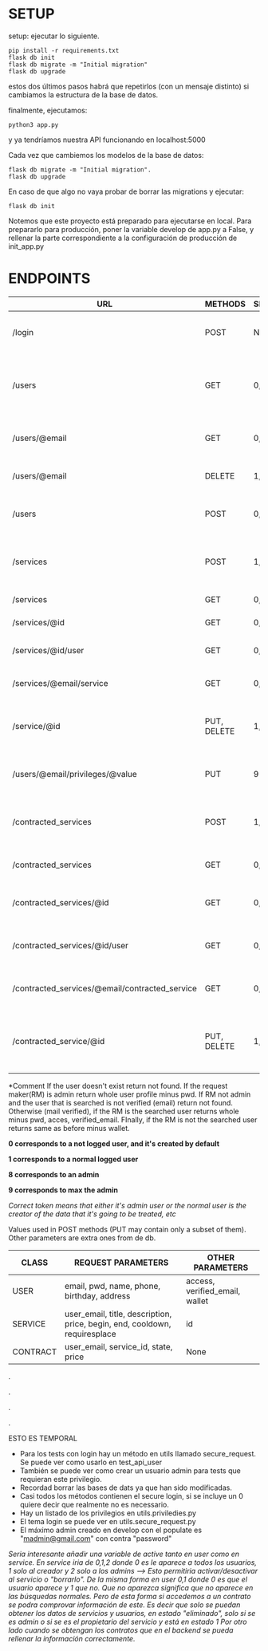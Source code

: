 # SETUP

setup: ejecutar lo siguiente.

    pip install -r requirements.txt
    flask db init
    flask db migrate -m "Initial migration"
    flask db upgrade

estos dos últimos pasos habrá que repetirlos (con un mensaje distinto) si cambiamos la estructura de la base de datos.

finalmente, ejecutamos:

    python3 app.py

y ya tendríamos nuestra API funcionando en localhost:5000

Cada vez que cambiemos los modelos de la base de datos:

    flask db migrate -m "Initial migration".
    flask db upgrade

En caso de que algo no vaya probar de borrar las migrations y ejecutar:

    flask db init

Notemos que este proyecto está preparado para ejecutarse en local. Para prepararlo para producción, poner la variable develop de app.py a False, y rellenar la parte correspondiente a la configuración de producción de init_app.py

# ENDPOINTS
| URL                                            | METHODS     | SECURITY | FUNCTIONALITY                                                                    | 
|------------------------------------------------|-------------|----------|----------------------------------------------------------------------------------|
| /login                                         | POST        | None     | If the json(email and pwd) are correct returns user token                        |
| /users                                         | GET         | 0,1,8,9  | Returns all users (name,email, birthday // whole information minus pwd if admin) |
| /users/@email                                  | GET         | 0,1,8,9  | Return a concrete user. (*See comment below)                                     |
| /users/@email                                  | DELETE      | 1,8,9    | Deletes concrete user if correct token                                           |                         
| /users                                         | POST        | 0,1,8,9  | Creates a new user with the data provided in the json                            |
| /services                                      | POST        | 1,8,9    | Creates a new service with the data provided in the json if correct token        |            
| /services                                      | GET         | 0,1,8,9  | Returns all services                                                             |
| /services/@id                                  | GET         | 0,1,8,9  | Returns a concrete service                                                       |
| /services/@id/user                             | GET         | 0,1,8,9  | Returns the creator of a service                                                 |
| /services/@email/service                       | GET         | 0,1,8,9  | Returns the services of a user                                                   |
| /service/@id                                   | PUT, DELETE | 1,8,9    | Deletes or upgrades concrete service if the correct token                        |
| /users/@email/privileges/@value                | PUT         | 9        | Used to change other user privileges by max admin                                | 
| /contracted_services                           | POST        | 1,8,9    | Creates a contracted service with the data provided in the json                  | 
| /contracted_services                           | GET         | 0,1,8,9  | Returns all contracted services                                                  | 
| /contracted_services/@id                       | GET         | 0,1,8,9  | Returns a concrete contracted service                                            |
| /contracted_services/@id/user                  | GET         | 0,1,8,9  | Returns the creator of a contracted service                                      |
| /contracted_services/@email/contracted_service | GET         | 0,1,8,9  | Returns the contracted services of a user                                        |
| /contracted_service/@id                        | PUT, DELETE | 1,8,9    | Deletes or upgrades concrete contracted service if the correct token             |

*Comment
If the user doesn't exist return not found. If the request maker(RM) is admin return whole user profile minus pwd. If RM not admin and the user that is searched is not verified (email) return not found.
Otherwise (mail verified), if the RM is the searched user returns whole minus pwd, acces, verified_email. FInally, if the RM is not the searched user returns same as before minus wallet.


**0 corresponds to a not logged user, and it's created by default**

**1 corresponds to a normal logged user**

**8 corresponds to an admin**

**9 corresponds to max the admin**

*Correct token means that either it's admin user or the normal user is the creator of the data that it's going to be treated, etc* 

Values used in POST methods (PUT may contain only a subset of them). Other parameters are extra ones from de db.

| CLASS    | REQUEST PARAMETERS                                                         | OTHER PARAMETERS               |
|----------|----------------------------------------------------------------------------|--------------------------------|
| USER     | email, pwd, name, phone, birthday, address                                 | access, verified_email, wallet |
| SERVICE  | user_email, title, description, price, begin, end, cooldown, requiresplace | id                             | 
| CONTRACT | user_email, service_id, state, price                                       | None                           |

.

.

.

.

ESTO ES TEMPORAL

* Para los tests con login hay un método en utils llamado secure_request. Se puede ver como usarlo en test_api_user
* También se puede ver como crear un usuario admin para tests que requieran este privilegio.
* Recordad borrar las bases de dats ya que han sido modificadas.
* Casi todos los métodos contienen el secure login, si se incluye un 0 quiere decir que realmente no es necessario.
* Hay un listado de los privilegios en utils.priviledies.py
* El tema login se puede ver en utils.secure_request.py 
* El máximo admin creado en develop con el populate es "madmin@gmail.com" con contra "password"


*Seria interesante añadir una variable de active tanto en user como en service. 
En service iria de 0,1,2 donde 0 es le aparece a todos los usuarios, 1 solo al creador
y 2 solo a los admins --> Esto permitiria activar/desactivar al servicio o "borrarlo".
De la misma forma en user 0,1 donde 0 es que el usuario aparece y 1 que no.
Que no aparezca significa que no aparece en las búsquedas normales. Pero de esta forma si accedemos 
a un contrato se podra comprovar información de este.
Es decir que solo se puedan obtener los datos de servicios y usuarios, en estado "eliminado", solo si se es admin o si se es el propietario del servicio y está en estado 1
Por otro lado cuando se obtengan los contratos que en el backend se pueda rellenar la información correctamente.*